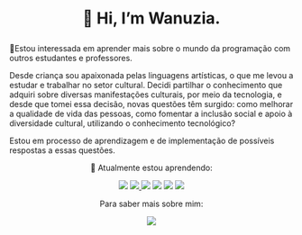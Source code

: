  <h1 align='center'>
 
 👋 Hi, I’m Wanuzia.
</h1>

<p align='center'>
 
👀Estou interessada em aprender mais sobre o mundo da programação com outros estudantes e professores.

Desde criança sou apaixonada pelas linguagens artísticas, o que me levou a estudar e trabalhar no setor cultural. Decidi partilhar o conhecimento que adquiri sobre diversas manifestações culturais, por meio da tecnologia, e desde que tomei essa decisão, novas questões têm surgido: como melhorar a qualidade de vida das pessoas, como fomentar a inclusão social e apoio à diversidade cultural, utilizando o conhecimento tecnológico?
 
 Estou em processo de aprendizagem e de implementação de possíveis respostas a essas questões.


<p align='center'>🌱 Atualmente estou aprendendo:
 
 
<p align='center'> <a href="https://developer.mozilla.org/pt-BR/docs/Web/HTML" target="_blank"> <img src="https://img.shields.io/badge/HTML5-E34F26?style=for-the-badge&logo=html5&logoColor=white" /></a>
 <a href="https://developer.mozilla.org/pt-BR/docs/Web/CSS" target="_blank"><img src="https://img.shields.io/badge/CSS3-1572B6?style=for-the-badge&logo=css3&logoColor=white" />  </a>
 <a href="https://developer.mozilla.org/pt-BR/docs/Web/JavaScript" target="_blank"><img src="https://img.shields.io/badge/JavaScript-323330?style=for-the-badge&logo=javascript&logoColor=F7DF1E" /></a>
 <img src="https://img.shields.io/badge/json-5E5C5C?style=for-the-badge&logo=json&logoColor=white" />
 <img src="https://img.shields.io/badge/Node.js-339933?style=for-the-badge&logo=nodedotjs&logoColor=white" />
 <a href="https://pt-br.reactjs.org/"> <img src="https://img.shields.io/badge/React-20232A?style=for-the-badge&logo=react&logoColor=61DAFB" /> </a>

</p>

<p align='center'> 
 Para saber mais sobre mim: 
  
 <br>
<p align='center'>  <a href="https://www.linkedin.com/in/wanuzia-braga/">
    <img src="https://img.shields.io/badge/linkedin-%230077B5.svg?&style=for-the-badge&logo=linkedin&logoColor=white" />

<!---
Wanuzia/Wanuzia is a ✨ special ✨ repository because its `README.md` (this file) appears on your GitHub profile.
You can click the Preview link to take a look at your changes.
--->
